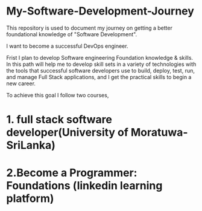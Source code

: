 # My-Software-Development-Journey

This repository is used to document my journey on getting a better foundational knowledge of "Software Development".

I want to become a successful DevOps engineer.

Frist I  plan to develop Software engineering Foundation knowledge & skills.
In this path will help me to develop skill sets in a variety of technologies
 with the tools that successful software developers use to build, deploy, test, run, and manage Full Stack applications, and I get the practical skills to      begin a new career. 

To achieve this goal I follow two courses,

# 1. full stack software developer(University of Moratuwa-SriLanka)

# 2.Become a Programmer: Foundations (linkedin learning platform)
